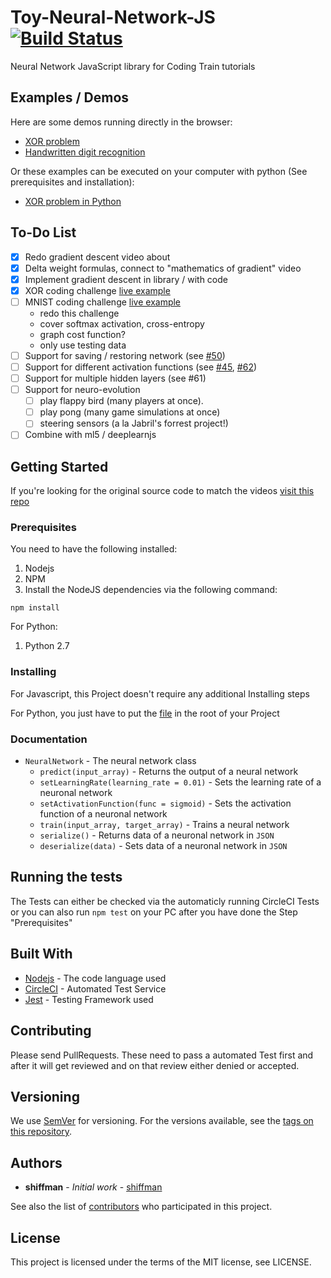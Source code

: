 # Toy-Neural-Network-JS [![Build Status](https://circleci.com/gh/CodingTrain/Toy-Neural-Network-JS.png?&style=shield&circle-token=:circle-token)](https://circleci.com/gh/CodingTrain/Toy-Neural-Network-JS)

Neural Network JavaScript library for Coding Train tutorials

## Examples / Demos
Here are some demos running directly in the browser:
* [XOR problem](https://codingtrain.github.io/Toy-Neural-Network-JS/examples/xor/)
* [Handwritten digit recognition](https://codingtrain.github.io/Toy-Neural-Network-JS/examples/mnist/)

Or these examples can be executed on your computer with python (See prerequisites and installation):
* [XOR problem in Python](https://github.com/000alen/Toy-Neural-Network-JS/blob/master/python/examples/xor.py)

## To-Do List

* [x] Redo gradient descent video about
* [x] Delta weight formulas, connect to "mathematics of gradient" video
* [x] Implement gradient descent in library / with code
* [x] XOR coding challenge [live example](https://codingtrain.github.io/Toy-Neural-Network-JS/examples/xor/)
* [ ] MNIST coding challenge [live example](https://codingtrain.github.io/Toy-Neural-Network-JS/examples/mnist/)
    * redo this challenge
    * cover softmax activation, cross-entropy
    * graph cost function?
    * only use testing data
* [ ] Support for saving / restoring network (see [#50](https://github.com/CodingTrain/Toy-Neural-Network-JS/pull/50))
* [ ] Support for different activation functions (see [#45](https://github.com/CodingTrain/Toy-Neural-Network-JS/pull/45), [#62](https://github.com/CodingTrain/Toy-Neural-Network-JS/pull/62))
* [ ] Support for multiple hidden layers (see #61)
* [ ] Support for neuro-evolution
    * [ ] play flappy bird (many players at once). 
    * [ ] play pong (many game simulations at once)
    * [ ] steering sensors (a la Jabril's forrest project!)
* [ ] Combine with ml5 / deeplearnjs

## Getting Started

If you're looking for the original source code to match the videos [visit this repo](https://github.com/CodingTrain/Rainbow-Code/tree/master/Courses/natureofcode/10.18-toy_neural_network)

### Prerequisites

You need to have the following installed:

1. Nodejs
2. NPM
3. Install the NodeJS dependencies via the following command:

```
npm install
```

For Python:

1. Python 2.7

### Installing

For Javascript, this Project doesn't require any additional Installing steps

For Python, you just have to put the [file]() in the root of your Project

### Documentation

* `NeuralNetwork` - The neural network class
  * `predict(input_array)` - Returns the output of a neural network
  * `setLearningRate(learning_rate = 0.01)` - Sets the learning rate of a neuronal network
  * `setActivationFunction(func = sigmoid)` - Sets the activation function of a neuronal network
  * `train(input_array, target_array)` - Trains a neural network
  * `serialize()` - Returns data of a neuronal network in `JSON`
  * `deserialize(data)` - Sets data of a neuronal network in `JSON`

## Running the tests

The Tests can either be checked via the automaticly running CircleCI Tests or you can also run `npm test` on your PC after you have done the Step "Prerequisites"

## Built With

* [Nodejs](https://nodejs.org/) - The code language used
* [CircleCI](https://circleci.com/) - Automated Test Service
* [Jest](https://facebook.github.io/jest/) - Testing Framework used

## Contributing

Please send PullRequests. These need to pass a automated Test first and after it will get reviewed and on that review either denied or accepted.

## Versioning

We use [SemVer](http://semver.org/) for versioning. For the versions available, see the [tags on this repository](https://github.com/CodingTrain/Toy-Neural-Network-JS/tags).

## Authors

* **shiffman** - *Initial work* - [shiffman](https://github.com/shiffman)

See also the list of [contributors](https://github.com/CodingTrain/Toy-Neural-Network-JS/contributors) who participated in this project.

## License

This project is licensed under the terms of the MIT license, see LICENSE.
